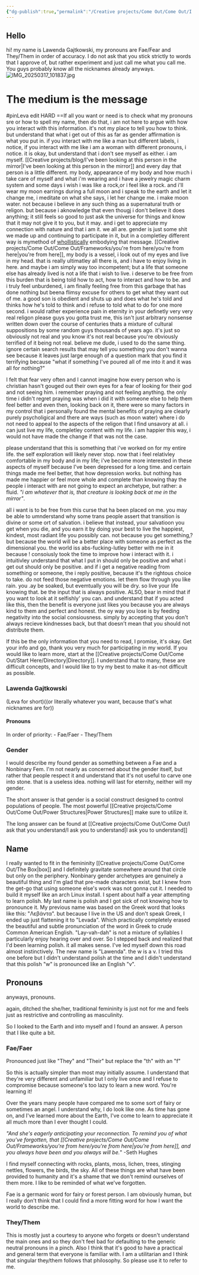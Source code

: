 ```yaml
---
{"dg-publish":true,"permalink":"/Creative projects/Come Out/Come Out/I ask that you understand/I ask you to understand/","tags":["come_out","life"]}
---
```


## Hello
hi! my name is Lawenda Gajtkowski, my pronouns are Fae/Fear and They/Them in order of accuracy. I do not ask that you stick strictly to words that I approve of, but rather experiment and just call me what you call me. You guys probably know all the nicknames already anyways.
![IMG_20250317_101837.jpg](/img/user/IMG_20250317_101837.jpg)
# The medium is the message
#pinLeva edit HARD
==If all you want or need is to check what my pronouns sre or how to spell my name, then do that, i am not here to argue with how you interact with this information. it's not my place to tell you how to think. but understand that what i get out of this as far as gender affirmation is what you put in. if you interact with me like a man but different labels, i notice, if you interact with me like i am a woman with different pronouns, i notice. it is okay, but understand that i don't see myself as either. i am myself. [[Creative projects/blog/I've been looking at this person in the mirror\|I've been looking at this person in the mirror]] and every day that person is a little different. my body, appearance of my body and how much i take care of myself and what i'm wearing and i have a jewelry magic charm system and some days i wish i was like a rock, or i feel like a rock. and i'll wear my moon earrings during a full moon and i speak to the earth and let it change me, i meditate on what she says, i let her change me. i make moon water. not because i believe in any such thing as a supernatural truth or religon. but because i aknowledge that even thougj i don't believe it does anything; it still feels so good to just ask the universe for things and know that it may not give it to you, but it may. and i get to appreciate my connection with nature and that i am it. we all are. gender is just some shit we made up and continuing to participate in it, but in a completley different way is mymethod of [whollistically](Wholisticism) embodying that message. [[Creative projects/Come Out/Come Out/Frameworks/you're from here/you're from here\|you're from here]], my body is a vessel, i look out of my eyes and live in my head. that is really ultimatley all there is, and i have to enjoy living in here. and maybe i am simply way too incompetent; but a life that someone else has already lived is not a life that i wish to live. i deserve to be free from this burden that is being told how to act, how to interact and how to be. and i truly feel unburdened, i am finally feeling free from this garbage that has done nothing but beena flimsy excuse for others to get what they want out of me. a good son is obedient and shuts up and does what he's told and thinks how he's told to think and i refuse to told what to do for one more second. i would rather experience pain in eternity in your definetly very very real religon please guys you gotta trust me, this isn't just arbitrary nonsense written down over the course of centuries thats a mixture of cultural suppositions by some random guys thousands of years ago. it's just so obviously not real and you know it's not real because you're obviously terrified of it being not real. believe me dude, i used to do the same thing. ignore certain search results that may tell you something you don't wanna see because it leaves just large enough of a question mark that you find it terrifying because "what if something I've poured all of me into it and it was all for nothing?"

I felt that fear very often and I cannot imagine how every person who is christian hasn't gouged out their own eyes for a fear of looking for their god and not seeing him. i remember praying and not feeling anything. the only time i didn't regret praying was when i did it with someone else to help them feel better and even then, looking back on it, there were so many factors in my control that i personally found the mental benefits of praying are clearly purely psycholigical and there are ways (such as moon water) where i do not need to appeal to the aspects of the religon that I find unsavory at all. i can just live my life, completley content with my life. i am happier this way, i would not have made the change if that was not the case.

please understand that this is something that i've worked on for my entire life. the self exploration will likely never stop. now that i feel relativley comfortable in my body and in my life; i've become more interested in these aspects of myself because I've been depressed for a long time. and certain things made me feel better, that how depression works. but nothing has made me happier or feel more whole and complete than knowing thay the people i interact with are not going to expect an archetype, but rather: a fluid. *"i am whatever that is, that creature is looking back at me in the mirror"*.

all i want is to be free from this curse that ha been placed on me. you may be able to umnderstand why some trans people assert that transition is divine or some ort of salvation. i believe that instead, your salvatioon you get when you die, and you earn it by doing your best to live the happiest, kindest, most radiant life you possibly can. not because you get something,? but because the world will be a better place with someone as perfect as the dimensional you. the world iss abs-fucking-lutley better with me in it because ! consoiusly took the time to improve how i interact with it. i intuitivley understand that what I put in should only be positive and what i get out should only be positive. and if i get a negative reading from something or someone, the i reply positive, because it's the rightous choice to take. do not feed those negative emotions. let them flow through you like rain. you .ay be soaked, but evemtually you will be dry. so live your life knowing that. be the input that is always positive. ALSO, bear in mind that if you want to look at it selfishly' you can. and understand that if you acted like this, then the benefit is everyone just likes you because you are always kind to them and perfect and honest. the oy way you lose is by feeding negativity into the social consiousness. simply by accepting that you don't always recieve kindnesses back, but that doesn't mean that you should not distribute them.

<div class="transclusion internal-embed is-loaded"><div class="markdown-embed">




If this be the only information that you need to read, I promise, it's okay. Get your info and go, thank you very much for participating in my world. If you would like to learn more, start at the [[Creative projects/Come Out/Come Out/Start Here/Directory\|Directory]]. I understand that to many, these are difficult concepts, and I would like to try my best to make it as-not difficult as possible.

### Lawenda Gajtkowski
(Leva for short)((or literally whatever you want, because that's what nicknames are for))
#### Pronouns
In order of priority:
	- Fae/Faer
	- They/Them
### Gender
I would describe my found gender as something between a Fae and a Nonbinary Fem. I'm not nearly as concerned about the gender itself, but rather that people respect it and understand that it's not useful to carve one into stone. that is a useless idea. nothing will last for eternity, neither will my gender.

The short answer is that gender is a social construct designed to control populations of people. The most powerful [[Creative projects/Come Out/Come Out/Power Structures\|Power Structures]] make sure to utilize it.

The long answer can be found at [[Creative projects/Come Out/Come Out/I ask that you understand/I ask you to understand\|I ask you to understand]]



</div></div>

## Name
I really wanted to fit in the femininity [[Creative projects/Come Out/Come Out/The Box\|box]] and I definitely gravitate somewhere around that circle but only on the periphery. Nonbinary gender archetypes are genuinely a beautiful thing and I'm glad that pre-made characters exist, but I knew from the get-go that using someone else's work was not gonna cut it. I needed to build it myself like an arch Linux install. I spent about half a year attempting to learn polish. My last name is polish and I got sick of not knowing how to pronounce it. My previous name was based on the Greek word that looks like this: "Λεβάντα". but because I live in the US and don't speak Greek, I ended up just flattening it to "Levada". Which practically completely erased the beautiful and subtle pronunciation of the word in Greek to crude Common American English. "Lay-vah-dah" is not a mixture of syllables I particularly enjoy hearing over and over. So I stepped back and realized that I'd been learning polish. it all makes sense. I've led myself down this road almost instinctively. The new name is "Lawenda". the w is a v. I tried this one before but I didn't understand polish at the time and I didn't understand that this polish "w" is pronounced like an English "v". 
## Pronouns
anyways, pronouns.

again, ditched the she/her, traditional femininity is just not for me and feels just as restrictive and controlling as masculinity.

So I looked to the Earth and into myself and I found an answer. A person that I like quite a bit.

### Fae/Faer
Pronounced just like "They" and "Their" but replace the "th" with an "f"

So this is actually simpler than most may initially assume. I understand that they're very different and unfamiliar but I only live once and I refuse to compromise because someone's too lazy to learn a new word. You're learning it!

Over the years many people have compared me to some sort of fairy or sometimes an angel. I understand why, I do look like one. As time has gone on, and I've learned more about the Earth, I've come to learn to appreciate it all much more than I ever thought I could. 

*"And she's eagerly anticipating your reconnection. To remind you of what you've forgotten, that [[Creative projects/Come Out/Come Out/Frameworks/you're from here/you're from here\|you're from here]], and you always have been and you always will be.*" 
-Seth Hughes

I find myself connecting with rocks, plants, moss, lichen, trees, stinging nettles, flowers, the birds, the sky. All of these things are what have been provided to humanity and it's a shame that we don't remind ourselves of them more. I like to be reminded of what we've forgotten. 

Fae is a germanic word for fairy or forest person. I am obviously human, but I really don't think that I could find a more fitting word for how I want the world to describe me.
### They/Them
This is mostly just a courtesy to anyone who forgets or doesn't understand the main ones and so they don't feel bad for defaulting to the generic neutral pronouns in a pinch. Also I think that it's good to have a practical and general term that everyone is familiar with. I am a utilitarian and I think that singular they/them follows that philosophy. So please use it to refer to me.
